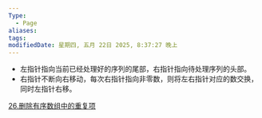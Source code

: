```yaml
---
Type:
  - Page
aliases: 
tags: 
modifiedDate: 星期四, 五月 22日 2025, 8:37:27 晚上
---
```

- 左指针指向当前已经处理好的序列的尾部，右指针指向待处理序列的头部。
- 右指针不断向右移动，每次右指针指向非零数，则将左右指针对应的数交换，同时左指针右移。

[26.删除有序数组中的重复项](26.删除有序数组中的重复项.md)
